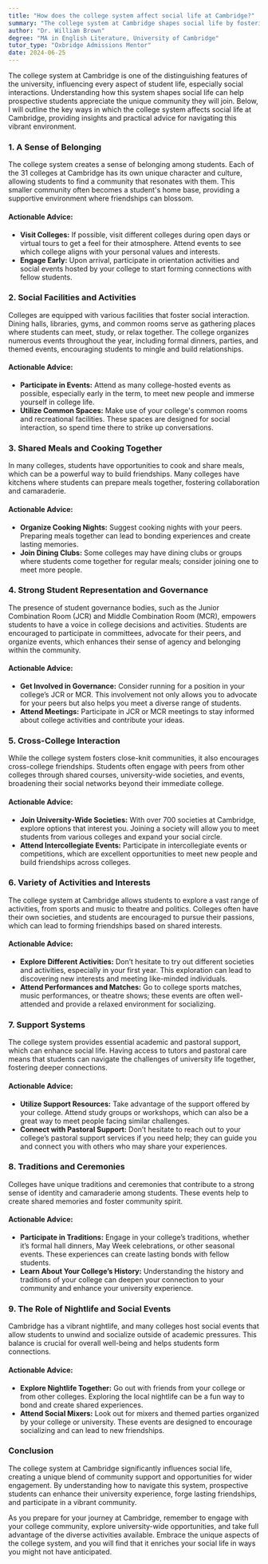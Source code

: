 ```yaml
---
title: "How does the college system affect social life at Cambridge?"
summary: "The college system at Cambridge shapes social life by fostering community, belonging, and unique interactions among students in a vibrant environment."
author: "Dr. William Brown"
degree: "MA in English Literature, University of Cambridge"
tutor_type: "Oxbridge Admissions Mentor"
date: 2024-06-25
---
```


The college system at Cambridge is one of the distinguishing features of the university, influencing every aspect of student life, especially social interactions. Understanding how this system shapes social life can help prospective students appreciate the unique community they will join. Below, I will outline the key ways in which the college system affects social life at Cambridge, providing insights and practical advice for navigating this vibrant environment.

### 1. **A Sense of Belonging**

The college system creates a sense of belonging among students. Each of the 31 colleges at Cambridge has its own unique character and culture, allowing students to find a community that resonates with them. This smaller community often becomes a student's home base, providing a supportive environment where friendships can blossom.

#### **Actionable Advice:**
- **Visit Colleges:** If possible, visit different colleges during open days or virtual tours to get a feel for their atmosphere. Attend events to see which college aligns with your personal values and interests.
- **Engage Early:** Upon arrival, participate in orientation activities and social events hosted by your college to start forming connections with fellow students.

### 2. **Social Facilities and Activities**

Colleges are equipped with various facilities that foster social interaction. Dining halls, libraries, gyms, and common rooms serve as gathering places where students can meet, study, or relax together. The college organizes numerous events throughout the year, including formal dinners, parties, and themed events, encouraging students to mingle and build relationships.

#### **Actionable Advice:**
- **Participate in Events:** Attend as many college-hosted events as possible, especially early in the term, to meet new people and immerse yourself in college life.
- **Utilize Common Spaces:** Make use of your college's common rooms and recreational facilities. These spaces are designed for social interaction, so spend time there to strike up conversations.

### 3. **Shared Meals and Cooking Together**

In many colleges, students have opportunities to cook and share meals, which can be a powerful way to build friendships. Many colleges have kitchens where students can prepare meals together, fostering collaboration and camaraderie.

#### **Actionable Advice:**
- **Organize Cooking Nights:** Suggest cooking nights with your peers. Preparing meals together can lead to bonding experiences and create lasting memories.
- **Join Dining Clubs:** Some colleges may have dining clubs or groups where students come together for regular meals; consider joining one to meet more people.

### 4. **Strong Student Representation and Governance**

The presence of student governance bodies, such as the Junior Combination Room (JCR) and Middle Combination Room (MCR), empowers students to have a voice in college decisions and activities. Students are encouraged to participate in committees, advocate for their peers, and organize events, which enhances their sense of agency and belonging within the community.

#### **Actionable Advice:**
- **Get Involved in Governance:** Consider running for a position in your college’s JCR or MCR. This involvement not only allows you to advocate for your peers but also helps you meet a diverse range of students.
- **Attend Meetings:** Participate in JCR or MCR meetings to stay informed about college activities and contribute your ideas.

### 5. **Cross-College Interaction**

While the college system fosters close-knit communities, it also encourages cross-college friendships. Students often engage with peers from other colleges through shared courses, university-wide societies, and events, broadening their social networks beyond their immediate college.

#### **Actionable Advice:**
- **Join University-Wide Societies:** With over 700 societies at Cambridge, explore options that interest you. Joining a society will allow you to meet students from various colleges and expand your social circle.
- **Attend Intercollegiate Events:** Participate in intercollegiate events or competitions, which are excellent opportunities to meet new people and build friendships across colleges.

### 6. **Variety of Activities and Interests**

The college system at Cambridge allows students to explore a vast range of activities, from sports and music to theatre and politics. Colleges often have their own societies, and students are encouraged to pursue their passions, which can lead to forming friendships based on shared interests.

#### **Actionable Advice:**
- **Explore Different Activities:** Don’t hesitate to try out different societies and activities, especially in your first year. This exploration can lead to discovering new interests and meeting like-minded individuals.
- **Attend Performances and Matches:** Go to college sports matches, music performances, or theatre shows; these events are often well-attended and provide a relaxed environment for socializing.

### 7. **Support Systems**

The college system provides essential academic and pastoral support, which can enhance social life. Having access to tutors and pastoral care means that students can navigate the challenges of university life together, fostering deeper connections.

#### **Actionable Advice:**
- **Utilize Support Resources:** Take advantage of the support offered by your college. Attend study groups or workshops, which can also be a great way to meet people facing similar challenges.
- **Connect with Pastoral Support:** Don’t hesitate to reach out to your college’s pastoral support services if you need help; they can guide you and connect you with others who may share your experiences.

### 8. **Traditions and Ceremonies**

Colleges have unique traditions and ceremonies that contribute to a strong sense of identity and camaraderie among students. These events help to create shared memories and foster community spirit.

#### **Actionable Advice:**
- **Participate in Traditions:** Engage in your college’s traditions, whether it’s formal hall dinners, May Week celebrations, or other seasonal events. These experiences can create lasting bonds with fellow students.
- **Learn About Your College’s History:** Understanding the history and traditions of your college can deepen your connection to your community and enhance your university experience.

### 9. **The Role of Nightlife and Social Events**

Cambridge has a vibrant nightlife, and many colleges host social events that allow students to unwind and socialize outside of academic pressures. This balance is crucial for overall well-being and helps students form connections.

#### **Actionable Advice:**
- **Explore Nightlife Together:** Go out with friends from your college or from other colleges. Exploring the local nightlife can be a fun way to bond and create shared experiences.
- **Attend Social Mixers:** Look out for mixers and themed parties organized by your college or university. These events are designed to encourage socializing and can lead to new friendships.

### Conclusion

The college system at Cambridge significantly influences social life, creating a unique blend of community support and opportunities for wider engagement. By understanding how to navigate this system, prospective students can enhance their university experience, forge lasting friendships, and participate in a vibrant community. 

As you prepare for your journey at Cambridge, remember to engage with your college community, explore university-wide opportunities, and take full advantage of the diverse activities available. Embrace the unique aspects of the college system, and you will find that it enriches your social life in ways you might not have anticipated.
    